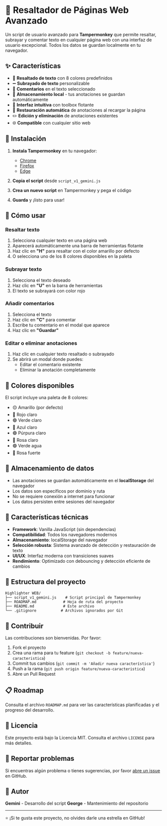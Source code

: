 # 🌟 Resaltador de Páginas Web Avanzado

Un script de usuario avanzado para **Tampermonkey** que permite resaltar, subrayar y comentar texto en cualquier página web con una interfaz de usuario excepcional. Todos los datos se guardan localmente en tu navegador.

## ✨ Características

- 🎨 **Resaltado de texto** con 8 colores predefinidos
- ➖ **Subrayado de texto** personalizable
- 📝 **Comentarios** en el texto seleccionado
- 💾 **Almacenamiento local** - tus anotaciones se guardan automáticamente
- 🎯 **Interfaz intuitiva** con toolbox flotante
- 🔄 **Restauración automática** de anotaciones al recargar la página
- ✏️ **Edición y eliminación** de anotaciones existentes
- 🌐 **Compatible** con cualquier sitio web

## 🚀 Instalación

1. **Instala Tampermonkey** en tu navegador:
   - [Chrome](https://chrome.google.com/webstore/detail/tampermonkey/dhdgffkkebhmkfjojejmpbldmpobfkfo)
   - [Firefox](https://addons.mozilla.org/en-US/firefox/addon/tampermonkey/)
   - [Edge](https://microsoftedge.microsoft.com/addons/detail/tampermonkey/iikmkjmpaadaobahmlepeloendndfphd)

2. **Copia el script** desde `script_v1_gemini.js`

3. **Crea un nuevo script** en Tampermonkey y pega el código

4. **Guarda** y ¡listo para usar!

## 🎯 Cómo usar

### Resaltar texto
1. Selecciona cualquier texto en una página web
2. Aparecerá automáticamente una barra de herramientas flotante
3. Haz clic en **"H"** para resaltar con el color amarillo por defecto
4. O selecciona uno de los 8 colores disponibles en la paleta

### Subrayar texto
1. Selecciona el texto deseado
2. Haz clic en **"U"** en la barra de herramientas
3. El texto se subrayará con color rojo

### Añadir comentarios
1. Selecciona el texto
2. Haz clic en **"C"** para comentar
3. Escribe tu comentario en el modal que aparece
4. Haz clic en **"Guardar"**

### Editar o eliminar anotaciones
1. Haz clic en cualquier texto resaltado o subrayado
2. Se abrirá un modal donde puedes:
   - Editar el comentario existente
   - Eliminar la anotación completamente

## 🎨 Colores disponibles

El script incluye una paleta de 8 colores:
- 🟡 Amarillo (por defecto)
- 🔴 Rojo claro
- 🟢 Verde claro
- 🔵 Azul claro
- 🟣 Púrpura claro
- 🩷 Rosa claro
- 🟢 Verde agua
- 🩷 Rosa fuerte

## 💾 Almacenamiento de datos

- Las anotaciones se guardan automáticamente en el **localStorage** del navegador
- Los datos son específicos por dominio y ruta
- No se requiere conexión a internet para funcionar
- Los datos persisten entre sesiones del navegador

## 🔧 Características técnicas

- **Framework**: Vanilla JavaScript (sin dependencias)
- **Compatibilidad**: Todos los navegadores modernos
- **Almacenamiento**: localStorage del navegador
- **Selección robusta**: Sistema avanzado de detección y restauración de texto
- **UI/UX**: Interfaz moderna con transiciones suaves
- **Rendimiento**: Optimizado con debouncing y detección eficiente de cambios

## 📝 Estructura del proyecto

```
Highlighter WEB/
├── script_v1_gemini.js    # Script principal de Tampermonkey
├── ROADMAP.md            # Hoja de ruta del proyecto
├── README.md             # Este archivo
└── .gitignore           # Archivos ignorados por Git
```

## 🤝 Contribuir

Las contribuciones son bienvenidas. Por favor:

1. Fork el proyecto
2. Crea una rama para tu feature (`git checkout -b feature/nueva-caracteristica`)
3. Commit tus cambios (`git commit -m 'Añadir nueva característica'`)
4. Push a la rama (`git push origin feature/nueva-caracteristica`)
5. Abre un Pull Request

## 📋 Roadmap

Consulta el archivo `ROADMAP.md` para ver las características planificadas y el progreso del desarrollo.

## 📄 Licencia

Este proyecto está bajo la Licencia MIT. Consulta el archivo `LICENSE` para más detalles.

## 🐛 Reportar problemas

Si encuentras algún problema o tienes sugerencias, por favor [abre un issue](../../issues) en GitHub.

## 👤 Autor

**Gemini** - Desarrollo del script
**George** - Mantenimiento del repositorio

---

⭐ ¡Si te gusta este proyecto, no olvides darle una estrella en GitHub!
